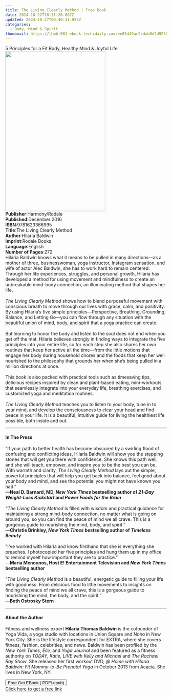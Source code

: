 ```yaml
---
title: The Living Clearly Method | Free Book
date: 2024-10-22T18:31:26.087Z
updated: 2024-10-27T00:40:31.927Z
categories:
  - Body, Mind & Spirit
thumbnail: https://thmb-001-ebook.techidaily.com/ee85d49ac2cdab0d2d9230331d639ce48fd9b88bd367eae193a1f199a6c4360f.jpg
---
```

<main id="book-container">
  <div class="flex flex-col">
    <div class="book-brief flex-1 py-6 px-4 sm:p-6 md:py-10 md:px-8">
      <!-- brief-->
      <div class="book-brief-main">
        5 Principles for a Fit Body, Healthy Mind & Joyful Life
      </div>
    </div>
    <div
      class="book-meta-info flex-1 grid gap-4 col-start-1 col-end-3 row-start-1 sm:mb-6 sm:grid-cols-4 lg:gap-6 lg:col-start-2 lg:row-end-6 lg:row-span-6 lg:mb-0"
    >
      <div
        class="book-meta-info-left place-content-center mt-4 p-4 text-sm leading-6 col-start-2 col-span-2 dark:text-slate-400"
      >
        <img
          class="w-full h-500 object-cover rounded-lg sm:h-255 sm:col-span-2 lg:col-span-full"
          src="https://img-001-ebook.techidaily.com/64f0e5f68ac312df1f7f40e2e4819d20fa36e9ef2461fd81ac3531f616ad2fc8.jpg"
          alt=""
          width="312"
          height="500"
        />
      </div>
      <div
        class="book-meta-info-right mt-2 col-start-1 row-start-2 col-span-3 self-center"
      >
        <!-- meta data  -->
        <div class="flex flex-col px-4 md:px-8">
          <div class="flex-1">
            <strong>Publisher</strong>:<span class="px-2">Harmony/Rodale</span>
          </div>
          <div class="flex-1">
            <strong>Published</strong>:<span class="px-2">December 2016</span>
          </div>
          <div class="flex-1">
            <strong>ISBN</strong>:<span class="px-2">9781623366995</span>
          </div>
          <div class="flex-1">
            <strong>Title</strong>:<span class="px-2"
              >The Living Clearly Method</span
            >
          </div>
          <div class="flex-1">
            <strong>Author</strong>:<span class="px-2">Hilaria Baldwin</span>
          </div>
          <div class="flex-1">
            <strong>Imprint</strong>:<span class="px-2">Rodale Books</span>
          </div>
          <div class="flex-1">
            <strong>Language</strong>:<span class="px-2">English</span>
          </div>
          <div class="flex-1">
            <strong>Number of Pages</strong>:<span class="px-2">272</span>
          </div>
        </div>
      </div>
    </div>
    <div class="book-description flex-1 py-6 px-4 sm:p-6 md:py-10 md:px-8">
      <div class="book-description-main">
        <div accordion-content="" id="description">
          Hilaria Baldwin knows what it means to be pulled in many directions—as
          a mother of three, businesswoman, yoga instructor, Instagram
          sensation, and wife of actor Alec Baldwin, she has to work hard to
          remain centered. Through her life experiences, struggles, and personal
          growth, Hilaria has developed a method for using movement and
          mindfulness to create an unbreakable mind-body connection, an
          illuminating method that shapes her life. <br /><i></i><br /><i
            >The Living Clearly Method </i
          >shows how to blend purposeful movement with conscious breath to move
          through our lives with grace, calm, and positivity. By using Hilaria’s
          five simple principles—Perspective, Breathing, Grounding, Balance, and
          Letting Go—you can flow through any situation with the beautiful union
          of mind, body, and spirit that a yoga practice can create.
          <br /><br />But learning to honor the body and listen to the soul does
          not end when you get off the mat. Hilaria believes strongly in finding
          ways to integrate the five principles into your entire life, so for
          each step she also shares her own routines that keep her active all
          the time—from the little motions that engage her body during household
          chores and the foods that keep her well nourished to the philosophy
          that grounds her when she’s being pulled in a million directions at
          once. <br /><br />This book is also packed with practical tools such
          as timesaving tips, delicious recipes inspired by clean and
          plant-based eating, mini-workouts that seamlessly integrate into your
          everyday life, breathing exercises, and customized yoga and meditation
          routines. <br /><i></i><br /><i>The Living Clearly Method </i>teaches
          you to listen to your body, tune in to your mind, and develop the
          consciousness to clear your head and find peace in your life. It is a
          beautiful, intuitive guide for living the healthiest life possible,
          both inside and out.
        </div>
        <div class="accordion-fader"></div>
      </div>
    </div>
    <div class="book-excerpts flex-1 py-6 px-4 sm:p-6 md:py-10 md:px-8">
      <!-- excerpts-->
      <div class="book-excerpts-main">
        <hr />
        <h4 class="placeholder placeholder-heading">
          <span>In The Press</span>
        </h4>
        <p>
          “If your path to better health has become obscured by a swirling flood
          of confusing and conflicting ideas, Hilaria Baldwin will show you the
          stepping stones that will get you there with confidence. She knows
          this path well, and she will teach, empower, and inspire you to be the
          best you can be. With warmth and clarity,
          <i>The Living Clearly Method</i> lays out the simple, powerful
          principles that will help you get back into balance, feel good about
          your body and mind, and see the potential you might not have known you
          had.”<br /><b
            >—Neal D. Barnard, MD, <i>New York Times </i>bestselling author of
            <i>21-Day Weight-Loss Kickstart</i> and
            <i>Power Foods for the Brain</i></b
          ><br /><br /><i>“The Living Clearly Method</i> is filled with wisdom
          and practical guidance for maintaining a strong mind-body connection,
          no matter what is going on around you, so you can find the peace of
          mind we all crave. This is a gorgeous guide to nourishing the mind,
          body, and spirit.” <br />—<b
            >Christie Brinkley, <i>New York Times</i> bestselling author of
            <i>Timeless Beauty</i></b
          ><br /><b
            ><i><br /></i></b
          >“I've worked with Hilaria and know firsthand that she is everything
          she preaches. I photocopied her five principles and hung them up in my
          office to remind myself how important they are to practice.”<br />—<b
            >Maria Menounos, Host E! Entertainment Television and
            <i>New York Times</i> bestselling author</b
          ><br /><b><br /></b>“<i>The Living Clearly Method</i> is a beautiful,
          energetic guide to filling your life with goodness. From delicious
          food to little movements to insights on finding the peace of mind we
          all crave, this is a gorgeous guide to nourishing the mind, the body,
          and the spirit.” <br />—<b>Beth Ostrosky Stern</b>
        </p>
      </div>
    </div>
    <div class="book-about-author flex-1 py-6 px-4 sm:p-6 md:py-10 md:px-8">
      <!-- about author-->
      <div class="book-main-author-main">
        <hr />
        <h4 class="placeholder placeholder-heading">
          <span>About the Author</span>
        </h4>
        <p>
          Fitness and wellness expert <b>Hilaria Thomas Baldwin</b> is the
          cofounder of Yoga Vida, a yoga studio with locations in Union Square
          and Noho in New York City. She is the lifestyle correspondent for
          EXTRA, where she covers fitness, fashion, celebrities, and news.
          Baldwin has been profiled by the <i>New York Times</i>,
          <i>Elle,</i> and <i>Yoga Journal</i> and been featured as a fitness
          authority on <i>TODAY, Katie, LIVE with Kelly and Michael </i>and
          <i>The Rachael Ray Show</i>. She released her first workout DVD,
          <i>@ Home with Hilaria Baldwin: Fit Mommy-to-Be Prenatal Yoga</i> in
          October 2013 from Acacia. She lives in New York, NY.
        </p>
      </div>
    </div>
    <div class="book-free-get flex-1 py-6 px-4 sm:p-6 md:py-10 md:px-8">
      <button
        id="btn-free-get"
        class="bg-blue-500 hover:bg-blue-700 text-white font-bold py-2 px-4 rounded"
      >
        Free Get EBook (.PDF/.epub)
      </button>
      <div id="countdown-display" class="px-2 text-lg mt-2"></div>
      <a
        id="free-link"
        class="hidden bg-blue-500 hover:bg-blue-700 text-white font-bold py-2 px-4 rounded"
        href="https://www.ebooks.com/en-us/book/96177140/the-living-clearly-method/hilaria-baldwin/"
        target="_blank"
        >Click here to get a free link</a
      >
    </div>
    <script>
      let countdownTime = 0;
      let countdownInterval = null;
      document
        .getElementById('btn-free-get')
        .addEventListener('click', startCountdown);
      function startCountdown() {
        countdownTime = new Date().getTime() + 60000 * 3;
        countdownInterval = setInterval(updateCountdown, 1000);
        document.getElementById('btn-free-get').disabled = true;
        document
          .getElementById('btn-free-get')
          .classList.add('bg-gray-500', 'cursor-not-allowed');
      }
      function updateCountdown() {
        let currentTime = new Date().getTime();
        let timeLeft = countdownTime - currentTime;
        let secondsLeft = Math.floor(timeLeft / 1000);
        document.getElementById('countdown-display').innerHTML =
          `Remaining time: ${secondsLeft} seconds.`;
        if (secondsLeft <= 0) {
          clearInterval(countdownInterval);
          document.getElementById('btn-free-get').classList.add('hidden');
          document.getElementById('free-link').classList.remove('hidden');
          document.getElementById('countdown-display').innerHTML = '';
        }
      }
    </script>
  </div>
</main>

<ins class="adsbygoogle"
      style="display:block"
      data-ad-client="ca-pub-7571918770474297"
      data-ad-slot="8358498916"
      data-ad-format="auto"
      data-full-width-responsive="true"></ins>
    